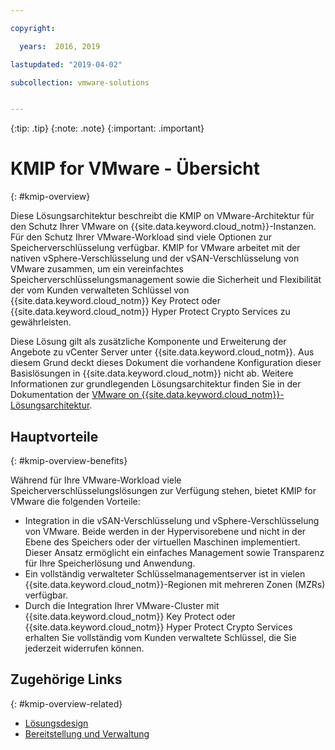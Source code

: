 ```yaml
---

copyright:

  years:  2016, 2019

lastupdated: "2019-04-02"

subcollection: vmware-solutions


---
```


{:tip: .tip}
{:note: .note}
{:important: .important}

# KMIP for VMware - Übersicht
{: #kmip-overview}

Diese Lösungsarchitektur beschreibt die KMIP on VMware-Architektur für den Schutz Ihrer VMware on {{site.data.keyword.cloud_notm}}-Instanzen. Für den Schutz Ihrer VMware-Workload sind viele Optionen zur Speicherverschlüsselung verfügbar. KMIP for VMware arbeitet mit der nativen vSphere-Verschlüsselung und der vSAN-Verschlüsselung von VMware zusammen, um ein vereinfachtes Speicherverschlüsselungsmanagement sowie die Sicherheit und Flexibilität der vom Kunden verwalteten Schlüssel von {{site.data.keyword.cloud_notm}} Key Protect oder {{site.data.keyword.cloud_notm}} Hyper Protect Crypto Services zu gewährleisten.

Diese Lösung gilt als zusätzliche Komponente und Erweiterung der Angebote zu vCenter Server unter {{site.data.keyword.cloud_notm}}. Aus diesem Grund deckt dieses Dokument die vorhandene Konfiguration dieser Basislösungen in {{site.data.keyword.cloud_notm}} nicht ab. Weitere Informationen zur grundlegenden Lösungsarchitektur finden Sie in der Dokumentation der [VMware on {{site.data.keyword.cloud_notm}}-Lösungsarchitektur](/docs/services/vmwaresolutions/archiref/solution?topic=vmware-solutions-solution_overview).

## Hauptvorteile
{: #kmip-overview-benefits}

Während für Ihre VMware-Workload viele Speicherverschlüsselungslösungen zur Verfügung stehen, bietet KMIP for VMware die folgenden Vorteile:

* Integration in die vSAN-Verschlüsselung und vSphere-Verschlüsselung von VMware. Beide werden in der Hypervisorebene und nicht in der Ebene des Speichers oder der virtuellen Maschinen implementiert. Dieser Ansatz ermöglicht ein einfaches Management sowie Transparenz für Ihre Speicherlösung und Anwendung.
* Ein vollständig verwalteter Schlüsselmanagementserver ist in vielen {{site.data.keyword.cloud_notm}}-Regionen mit mehreren Zonen (MZRs) verfügbar.
* Durch die Integration Ihrer VMware-Cluster mit {{site.data.keyword.cloud_notm}} Key Protect oder {{site.data.keyword.cloud_notm}} Hyper Protect Crypto Services erhalten Sie vollständig vom Kunden verwaltete Schlüssel, die Sie jederzeit widerrufen können.

## Zugehörige Links
{: #kmip-overview-related}

* [Lösungsdesign](/docs/services/vmwaresolutions/archiref/kmip?topic=vmware-solutions-kmip-design)
* [Bereitstellung und Verwaltung](/docs/services/vmwaresolutions/archiref/kmip?topic=vmware-solutions-kmip-implementation)
